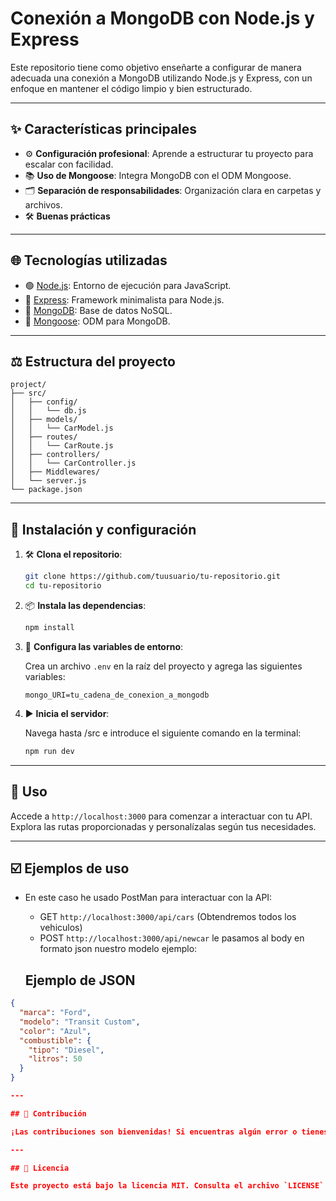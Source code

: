 # Conexión a MongoDB con Node.js y Express

Este repositorio tiene como objetivo enseñarte a configurar de manera adecuada una conexión a MongoDB utilizando Node.js y Express, con un enfoque en mantener el código limpio y bien estructurado.

---

## ✨ Características principales

- ⚙️ **Configuración profesional**: Aprende a estructurar tu proyecto para escalar con facilidad.
- 📚 **Uso de Mongoose**: Integra MongoDB con el ODM Mongoose.
- 🗂️ **Separación de responsabilidades**: Organización clara en carpetas y archivos.
- 🛠️ **Buenas prácticas**

---

## 🌐 Tecnologías utilizadas

- 🟢 [Node.js](https://nodejs.org/): Entorno de ejecución para JavaScript.
- 🚀 [Express](https://expressjs.com/): Framework minimalista para Node.js.
- 🍃 [MongoDB](https://www.mongodb.com/): Base de datos NoSQL.
- 📘 [Mongoose](https://mongoosejs.com/): ODM para MongoDB.

---

## ⚖️ Estructura del proyecto

```plaintext
project/
├── src/
│   ├── config/
│   │   └── db.js
│   ├── models/
│   │   └── CarModel.js
│   ├── routes/
│   │   └── CarRoute.js
│   ├── controllers/
│   │   └── CarController.js
│   ├── Middlewares/
│   └── server.js
└── package.json
```

---

## 📖 Instalación y configuración

1. 🛠️ **Clona el repositorio**:

   ```bash
   git clone https://github.com/tuusuario/tu-repositorio.git
   cd tu-repositorio
   ```

2. 📦 **Instala las dependencias**:

   ```bash
   npm install
   ```

3. 🔧 **Configura las variables de entorno**:

   Crea un archivo `.env` en la raíz del proyecto y agrega las siguientes variables:

   ```env
   mongo_URI=tu_cadena_de_conexion_a_mongodb
   ```

4. ▶️ **Inicia el servidor**:

   Navega hasta /src e introduce el siguiente comando en la terminal:

   ```bash
   npm run dev
   ```

---

## 🌄 Uso

Accede a `http://localhost:3000` para comenzar a interactuar con tu API. Explora las rutas proporcionadas y personalízalas según tus necesidades.

---

## ☑️ Ejemplos de uso

- En este caso he usado PostMan para interactuar con la API:
   - GET `http://localhost:3000/api/cars` (Obtendremos todos los vehiculos)
   - POST `http://localhost:3000/api/newcar` le pasamos al body en formato json nuestro modelo ejemplo:

   ## Ejemplo de JSON

```json
{
  "marca": "Ford",
  "modelo": "Transit Custom",
  "color": "Azul",
  "combustible": {
    "tipo": "Diesel",
    "litros": 50
  }
}

---

## 🔧 Contribución

¡Las contribuciones son bienvenidas! Si encuentras algún error o tienes alguna idea para mejorar el proyecto, abre un issue o envía un pull request.

---

## 🎉 Licencia

Este proyecto está bajo la licencia MIT. Consulta el archivo `LICENSE` para más información.

